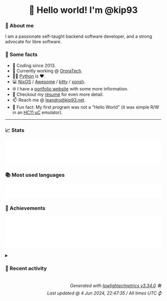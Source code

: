 <!-- README template, populated using this action:
     https://github.com/kip93/kip93/blob/main/.github/workflows/readme.yml. -->

<h1 align="center">👋 Hello world! I'm @kip93</h1> <!-- LOGIN => username -->

### 👤 About me

I am a passionate self-taught backend software developer, and a strong advocate for libre software.


### 💬 Some facts

* 📅 Coding since 2013.
* 💼 Currently working @ [OroraTech](https://ororatech.com/).
* 👨‍💻 [Python](https://github.com/search?q=user%3Akip93&l=python) is ❤️. <!-- LOGIN => username -->
* 💻 [NixOS](https://github.com/NixOS/) /
     [Awesome](https://github.com/awesomeWM/) /
     [kitty](https://github.com/kovidgoyal/kitty/) /
     [xonsh](https://github.com/xonsh/).
* 🌐 I have a [portfolio website](https://kip93.net/) with some more information.
* 📝 Checkout my [résumé](https://kip93.net/resume/) for even more detail.
* 📫 Reach me @ [leandro@kip93.net](mailto:leandro@kip93.net).
* 🎲 Fun fact: My first program was not a "Hello World" (it was simple R/W in an [HC11 µC](https://en.wikipedia.org/wiki/68HC11) emulator).


-----------------------------------------------------------------------------------------------------------------------


### 📈 Stats

![](./stats.svg)


### 📚 Most used languages <!-- by percentage, in decreasing order -->

![](./languages.svg)


### 🏅 Achievements

![](./achievements.svg)


<details> <!-- Last activity -->
<!-- Almost verbatim copy of https://github.com/lowlighter/metrics/blob/latest/source/templates/markdown/partials/activity.ejs, but restructured to be foldable. -->
<summary><h3>📰 Recent activity</h3></summary>

  * *On 31 May 2024, 10:23:37*
* ➡️ Pushed 9069 commits in [kip93/nixpkgs](https://github.com/kip93/nixpkgs) on branch `master`
  * [#e864128](https://github.com/kip93/nixpkgs/commit/e864128) Merge pull request #314911 from fabaff/asyncwhois-bump

python312Packages.asyncwhois: 1.1.2 -&gt; 1.1.3
  * [#3527c0b](https://github.com/kip93/nixpkgs/commit/3527c0b) python312Packages.goodwe: 0.4.5 -&gt; 0.4.6

Diff: https://github.com/marcelblijleven/goodwe/compare/refs/tags/v0.4.5...v0.4.6

Changelog: https://github.com/marcelblijleven/goodwe/releases/tag/v0.4.6
  * [#a79aadf](https://github.com/kip93/nixpkgs/commit/a79aadf) jailer: 16.1.4 -&gt; 16.2

https://github.com/Wisser/Jailer/releases/tag/v16.2
  * [#c553c2c](https://github.com/kip93/nixpkgs/commit/c553c2c) slumber: 1.3.1 -&gt; 1.3.2
  * [#c6c6392](https://github.com/kip93/nixpkgs/commit/c6c6392) kitty: 0.34.1 -&gt; 0.35.0
  * [#b162fe8](https://github.com/kip93/nixpkgs/commit/b162fe8) ast-grep: 0.22.3 -&gt; 0.22.4
  * [#58e5573](https://github.com/kip93/nixpkgs/commit/58e5573) buildkite-agent-metrics: 5.9.4 -&gt; 5.9.5
  * [#01dd67c](https://github.com/kip93/nixpkgs/commit/01dd67c) argo: 3.5.6 -&gt; 3.5.7
  * [#1a86669](https://github.com/kip93/nixpkgs/commit/1a86669) gnome-monitor-config: init at 0-unstable-2023-09-26
  * [#8ad2c84](https://github.com/kip93/nixpkgs/commit/8ad2c84) Merge pull request #315027 from luoiuan/master

dbeaver-bin: add `wrapGAppsHook`
  * [#f51f8dd](https://github.com/kip93/nixpkgs/commit/f51f8dd) Merge pull request #315028 from K900/you-wouldnt-lto-a-test

kanidm: don&#39;t LTO tests
  * [#32e810e](https://github.com/kip93/nixpkgs/commit/32e810e) kubeshark: 52.3.0 -&gt; 52.3.59
  * [#353aa12](https://github.com/kip93/nixpkgs/commit/353aa12) nixos/hypridle: init
  * [#77e9384](https://github.com/kip93/nixpkgs/commit/77e9384) Merge pull request #314428 from SuperSandro2000/nox-gst
  * [#07a0b79](https://github.com/kip93/nixpkgs/commit/07a0b79) nixos/hyprlock: init module
  * [#f37d2a2](https://github.com/kip93/nixpkgs/commit/f37d2a2) Merge pull request #314508 from aaronjheng/croc
  * [#3bcb4dc](https://github.com/kip93/nixpkgs/commit/3bcb4dc) build(deps): bump cachix/cachix-action from 14 to 15

Bumps [cachix/cachix-action](https://github.com/cachix/cachix-action) from 14 to 15.
- [Release notes](https://github.com/cachix/cachix-action/releases)
- [Commits](https://github.com/cachix/cachix-action/compare/18cf96c7c98e048e10a83abd92116114cd8504be...ad2ddac53f961de1989924296a1f236fcfbaa4fc)

---
updated-dependencies:
- dependency-name: cachix/cachix-action
  dependency-type: direct:production
  update-type: version-update:semver-major
...

Signed-off-by: dependabot[bot] &lt;support@github.com&gt;
  * [#25755c0](https://github.com/kip93/nixpkgs/commit/25755c0) discourse: 3.1.0 -&gt; 3.2.2

https://meta.discourse.org/t/3-1-1-security-and-bug-fix-release/278760
https://meta.discourse.org/t/3-1-2-security-and-bug-fix-release/282427
https://meta.discourse.org/t/3-1-3-security-and-bug-fix-release/284973
https://meta.discourse.org/t/3-1-4-security-and-bug-fix-release/290939
https://blog.discourse.org/2024/01/celebrating-discourse-3-2/
https://meta.discourse.org/t/3-2-1-security-and-bug-fix-release/298237
https://meta.discourse.org/t/3-2-2-bug-fix-release/307780

Co-Authored-By: Christian Albrecht &lt;christian.albrecht@mayflower.de&gt;
Fixes: CVE-2023-38706, CVE-2023-40588, CVE-2023-41043, CVE-2023-41042,
       CVE-2023-44388, CVE-2023-43814, CVE-2023-45147, CVE-2023-43659,
       CVE-2023-44391, CVE-2023-45131, CVE-2023-47120, CVE-2023-45816,
       CVE-2023-46130, CVE-2023-47119, CVE-2023-47121, CVE-2023-45806,
       CVE-2023-49099, CVE-2024-21655, CVE-2024-21655, CVE-2023-48297,
       CVE-2024-24748, CVE-2024-24827, CVE-2024-27085, CVE-2024-27100,
       CVE-2024-28242
  * [#f27746b](https://github.com/kip93/nixpkgs/commit/f27746b) python312Packages.latex2pydata: init at 0.2.0
  * [#4bbd073](https://github.com/kip93/nixpkgs/commit/4bbd073) python311Packages.publicsuffixlist: 0.10.0.20240515 -&gt; 0.10.0.20240525
  * *On 31 May 2024, 10:21:47*
* 🌟 Starred [NixOS/nixos-hardware](https://github.com/NixOS/nixos-hardware)
  * *On 30 May 2024, 17:06:13*
  * *On 29 May 2024, 15:30:47*
</details>


<h6 align="right"><em>
    Generated with <a href="https://github.com/lowlighter/metrics/tree/latest/">lowlighter/metrics v3.34.0</a> 🛠️<br> <!-- VERSION => MAJOR.minor.patch -->
    Last updated @ 4 Jun 2024, 22:47:35 / All times UTC ⌚ <!-- meta.generated => DD/MM/YYYY, hh:mm -->
</em></h6>
